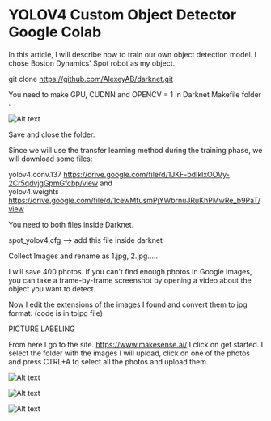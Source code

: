 # YOLOV4 Custom Object Detector Google Colab 

In this article, I will describe how to train our own object detection model.
I chose Boston Dynamics' Spot robot as my object.

git clone https://github.com/AlexeyAB/darknet.git

You need to make GPU, CUDNN and OPENCV = 1 in Darknet Makefile folder .

![Alt text](https://miro.medium.com/max/730/1*6V3QMS8ftqDrXItXk2GHmg.jpeg "img0")

Save and close the folder.

Since we will use the transfer learning method during the training phase, we will download some files:


yolov4.conv.137 https://drive.google.com/file/d/1JKF-bdIklxOOVy-2Cr5qdvjgGpmGfcbp/view
and  
yolov4.weights https://drive.google.com/file/d/1cewMfusmPjYWbrnuJRuKhPMwRe_b9PaT/view

You need to both files inside Darknet.

 spot_yolov4.cfg --> add this file inside darknet
 
 
 Collect Images and rename as 1.jpg, 2.jpg.....
 
 I will save 400 photos. If you can't find enough photos in Google images, you can take a frame-by-frame screenshot by opening a video about the object you want to detect.
 
 Now I edit the extensions of the images I found and convert them to jpg format. (code is in tojpg file)
 
 
PICTURE LABELING

From here I go to the site. https://www.makesense.ai/
I click on get started. I select the folder with the images I will upload, click on one of the photos and press CTRL+A to select all the photos and upload them.

![Alt text](https://miro.medium.com/max/831/1*tE4y87nrW84e5lB2LjsGbA.jpeg "img1")


![Alt text](https://miro.medium.com/max/581/1*u8HEZENymmoaV2AbTTgaTg.jpeg "img2")

![Alt text](https://miro.medium.com/max/624/1*oQq4KR1WO_Bp-ppcDVcYHw.jpeg "img3")




